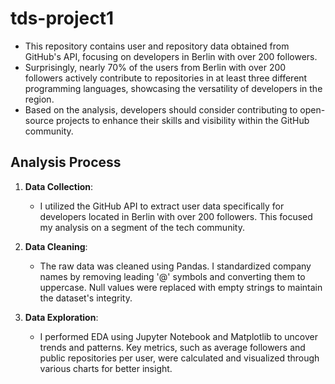 # tds-project1
- This repository contains user and repository data obtained from GitHub's API, focusing on developers in Berlin with over 200 followers.
- Surprisingly, nearly 70% of the users from Berlin with over 200 followers actively contribute to repositories in at least three different programming languages, showcasing the versatility of developers in the region.
- Based on the analysis, developers should consider contributing to open-source projects to enhance their skills and visibility within the GitHub community.

## Analysis Process

1. **Data Collection**:
   - I utilized the GitHub API to extract user data specifically for developers located in Berlin with over 200 followers. This focused my analysis on a segment of the tech community.

2. **Data Cleaning**:
   - The raw data was cleaned using Pandas. I standardized company names by removing leading '@' symbols and converting them to uppercase. Null values were replaced with empty strings to maintain the dataset's integrity.

3. **Data Exploration**:
   - I performed EDA using Jupyter Notebook and Matplotlib to uncover trends and patterns. Key metrics, such as average followers and public repositories per user, were calculated and visualized through various charts for better insight.
